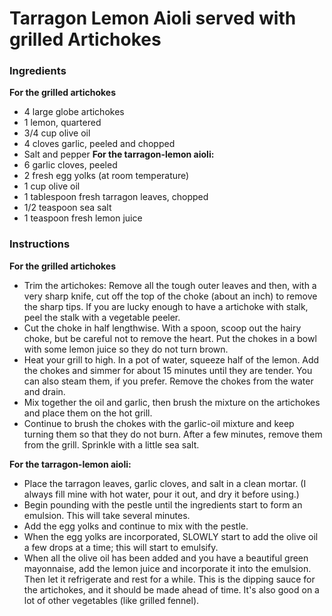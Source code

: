 

# Tarragon Lemon Aioli served with grilled Artichokes
### Ingredients 
**For the grilled artichokes**
- 4 large globe artichokes
- 1 lemon, quartered
- 3/4 cup olive oil
- 4 cloves garlic, peeled and chopped
- Salt and pepper
**For the tarragon-lemon aioli:**
- 6 garlic cloves, peeled
- 2 fresh egg yolks (at room temperature)
- 1 cup olive oil
- 1 tablespoon fresh tarragon leaves, chopped
- 1/2 teaspoon sea salt
- 1 teaspoon fresh lemon juice

### Instructions
**For the grilled artichokes**
- Trim the artichokes: Remove all the tough outer leaves and then, with a very sharp knife, cut off the top of the choke (about an inch) to remove the sharp tips. If you are lucky enough to have a artichoke with stalk, peel the stalk with a vegetable peeler.
- Cut the choke in half lengthwise. With a spoon, scoop out the hairy choke, but be careful not to remove the heart. Put the chokes in a bowl with some lemon juice so they do not turn brown.
- Heat your grill to high. In a pot of water, squeeze half of the lemon. Add the chokes and simmer for about 15 minutes until they are tender. You can also steam them, if you prefer. Remove the chokes from the water and drain.
- Mix together the oil and garlic, then brush the mixture on the artichokes and place them on the hot grill.
- Continue to brush the chokes with the garlic-oil mixture and keep turning them so that they do not burn. After a few minutes, remove them from the grill. Sprinkle with a little sea salt.

**For the tarragon-lemon aioli:**
- Place the tarragon leaves, garlic cloves, and salt in a clean mortar. (I always fill mine with hot water, pour it out, and dry it before using.)
- Begin pounding with the pestle until the ingredients start to form an emulsion. This will take several minutes.
- Add the egg yolks and continue to mix with the pestle.
- When the egg yolks are incorporated, SLOWLY start to add the olive oil a few drops at a time; this will start to emulsify.
- When all the olive oil has been added and you have a beautiful green mayonnaise, add the lemon juice and incorporate it into the emulsion. Then let it refrigerate and rest for a while.
This is the dipping sauce for the artichokes, and it should be made ahead of time. It's also good on a lot of other vegetables (like grilled fennel).